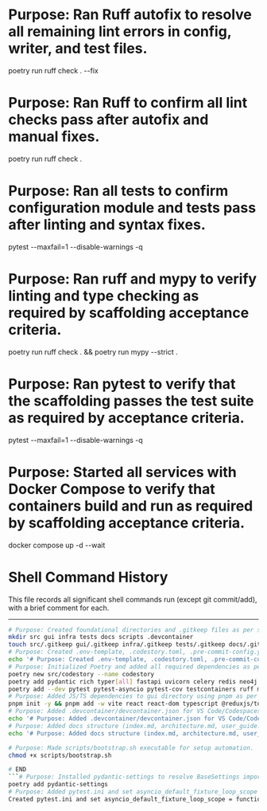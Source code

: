 # Purpose: Ran Ruff autofix to resolve all remaining lint errors in config, writer, and test files.
poetry run ruff check . --fix
# Purpose: Ran Ruff to confirm all lint checks pass after autofix and manual fixes.
poetry run ruff check .
# Purpose: Ran all tests to confirm configuration module and tests pass after linting and syntax fixes.
pytest --maxfail=1 --disable-warnings -q
# Purpose: Ran ruff and mypy to verify linting and type checking as required by scaffolding acceptance criteria.
poetry run ruff check . && poetry run mypy --strict .
# Purpose: Ran pytest to verify that the scaffolding passes the test suite as required by acceptance criteria.
pytest --maxfail=1 --disable-warnings -q
# Purpose: Started all services with Docker Compose to verify that containers build and run as required by scaffolding acceptance criteria.
docker compose up -d --wait
# Shell Command History

This file records all significant shell commands run (except git commit/add), with a brief comment for each.

---
```bash
# Purpose: Created foundational directories and .gitkeep files as per scaffolding spec.
mkdir src gui infra tests docs scripts .devcontainer
touch src/.gitkeep gui/.gitkeep infra/.gitkeep tests/.gitkeep docs/.gitkeep scripts/.gitkeep .devcontainer/.gitkeep
# Purpose: Created .env-template, .codestory.toml, .pre-commit-config.yaml, docker-compose.yaml, and .github/workflows/ci.yml as per scaffolding spec.
echo '# Purpose: Created .env-template, .codestory.toml, .pre-commit-config.yaml, docker-compose.yaml, and .github/workflows/ci.yml as per scaffolding spec.' >> Specifications/shell_history.md
# Purpose: Initialized Poetry and added all required dependencies as per scaffolding spec.
poetry new src/codestory --name codestory
poetry add pydantic rich typer[all] fastapi uvicorn celery redis neo4j openai tenacity prometheus-client structlog opentelemetry-sdk
poetry add --dev pytest pytest-asyncio pytest-cov testcontainers ruff mypy httpx pytest-mock
# Purpose: Added JS/TS dependencies to gui directory using pnpm as per scaffolding spec.
pnpm init -y && pnpm add -w vite react react-dom typescript @reduxjs/toolkit @mantine/core @mantine/hooks @vasturiano/3d-force-graph three
# Purpose: Added .devcontainer/devcontainer.json for VS Code/Codespaces support.
echo '# Purpose: Added .devcontainer/devcontainer.json for VS Code/Codespaces support.' >> Specifications/shell_history.md
# Purpose: Added docs structure (index.md, architecture.md, user_guide.md, developer_guide.md).
echo '# Purpose: Added docs structure (index.md, architecture.md, user_guide.md, developer_guide.md).' >> Specifications/shell_history.md

# Purpose: Made scripts/bootstrap.sh executable for setup automation.
chmod +x scripts/bootstrap.sh

# END
```# Purpose: Installed pydantic-settings to resolve BaseSettings import error for Pydantic v2+ compatibility.
poetry add pydantic-settings
# Purpose: Added pytest.ini and set asyncio_default_fixture_loop_scope to function to resolve pytest-asyncio deprecation warning.
Created pytest.ini and set asyncio_default_fixture_loop_scope = function
